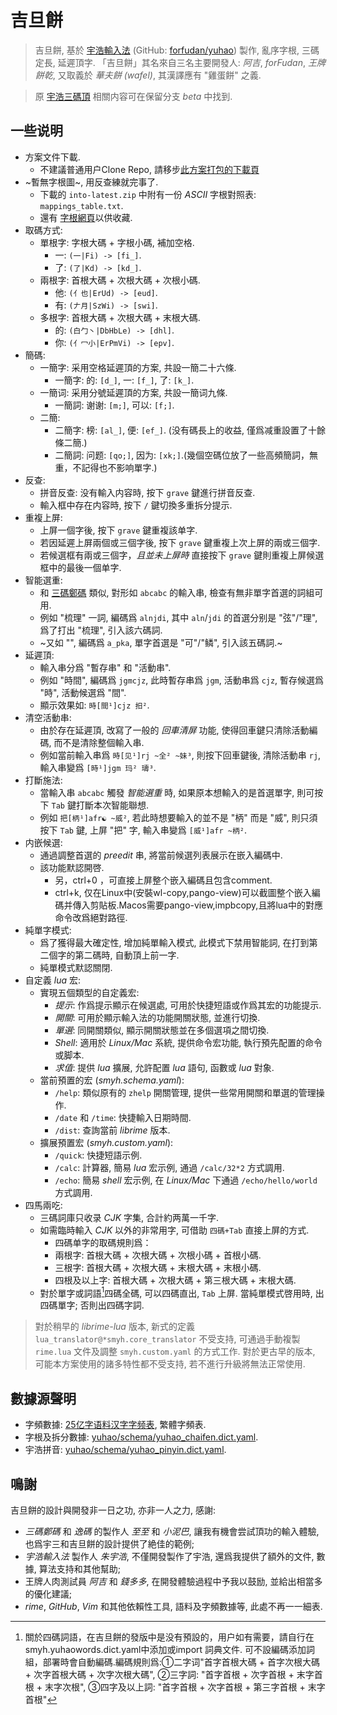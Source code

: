# 吉旦餅

> 吉旦餅, 基於
    [宇浩輸入法](https://zhuyuhao.com/yuhao/)
    (GitHub: [forfudan/yuhao](https://github.com/forfudan/yuhao/))
    製作,
    亂序字根, 三碼定長, 延遲頂字.
    「吉旦餅」其名來自三名主要開發人: *阿吉*, *forFudan*, *王牌餅乾*,
    又取義於 *華夫餅 (wafel)*, 其漢譯應有 "雞蛋餅" 之義.

> 原 [宇浩三碼頂](https://github.com/lost-melody/rime-smyh/tree/beta)
    相關内容可在保留分支 *beta* 中找到.

## 一些说明
- 方案文件下載.
    - 不建議普通用户Clone Repo, 請移步[此方案打包的下載頁](https://lost-melody.github.io/rime-smyh/)
- ~暫無字根圖~, 用反查練就完事了.
    - 下載的 `into-latest.zip` 中附有一份 *ASCII* 字根對照表: `mappings_table.txt`.
    - 還有 [字根網頁](https://lost-melody.github.io/wafel)以供收藏.
- 取碼方式:
    - 單根字: 字根大碼 + 字根小碼, 補加空格.
        - 一: `(一|Fi) -> [fi_]`.
        - 了: `(了|Kd) -> [kd_]`.
    - 兩根字: 首根大碼 + 次根大碼 + 次根小碼.
        - 他: `(亻也|ErUd) -> [eud]`.
        - 有: `(𠂇月|SzWi) -> [swi]`.
    - 多根字: 首根大碼 + 次根大碼 + 末根大碼.
        - 的: `(白勹丶|DbHbLe) -> [dhl]`.
        - 你: `(亻冖小|ErPmVi) -> [epv]`.
- 簡碼:
    - 一簡字: 采用空格延遲頂的方案, 共設一簡二十六條.
        - 一簡字: 的: `[d_]`, 一: `[f_]`, 了: `[k_]`.
    - 一簡词: 采用分號延遲頂的方案, 共設一簡词九條.
        - 一簡詞: 谢谢: `[m;]`, 可以: `[f;]`.
    - 二簡: 
        - 二簡字: 榜: `[al_]`, 便: `[ef_]`. (没有碼長上的收益, 僅爲减重設置了十餘條二簡.)
        - 二簡詞: 问题: `[qo;]`, 因为: `[xk;]`.(幾個空碼位放了一些高頻簡詞，無重，不記得也不影响單字.)
- 反查:
    - 拼音反查: 没有輸入内容時, 按下 `grave` 鍵進行拼音反查.
    - 輸入框中存在内容時, 按下 `/` 鍵切換多重拆分提示.
- 重複上屏:
    - 上屏一個字後, 按下 `grave` 鍵重複該单字.
    - 若因延遲上屏兩個或三個字後, 按下 `grave` 鍵重複上次上屏的兩或三個字.
    - 若候選框有兩或三個字，*且並未上屏時* 直接按下 `grave` 鍵則重複上屏候選框中的最後一個单字.
- 智能選重:
    - 和 [三碼鄭碼](http://zhengma.plus) 類似, 對形如 `abcabc` 的輸入串, 檢查有無非單字首選的詞組可用.
    - 例如 "梳理" 一詞, 編碼爲 `alnjdi`, 其中 `aln`/`jdi` 的首選分别是 "弦"/"理", 爲了打出 "梳理", 引入該六碼詞.
    - ~又如 "", 編碼爲 `a_pka`, 單字首選是 "可"/"鳞", 引入該五碼詞.~
- 延遲頂:
    - 輸入串分爲 "暫存串" 和 "活動串".
    - 例如 "時間", 編碼爲 `jgmcjz`, 此時暫存串爲 `jgm`, 活動串爲 `cjz`, 暫存候選爲 "時", 活動候選爲 "間".
    - 顯示效果如: `時[間¹]cjz 抇²`.
- 清空活動串:
    - 由於存在延遲頂, 改寫了一般的 *回車清屏* 功能, 使得回車鍵只清除活動編碼, 而不是清除整個輸入串.
    - 例如當前輸入串爲 `時[见¹]rj ~全² ~妹³`, 則按下回車鍵後, 清除活動串 `rj`, 輸入串變爲 `[時¹]jgm 玛² 璹³`.
- 打斷施法:
    - 當輸入串 `abcabc` 觸發 *智能選重* 時, 如果原本想輸入的是首選單字, 則可按下 `Tab` 鍵打斷本次智能聯想.
    - 例如 `把[柄¹]afr☯ ~威²`, 若此時想要輸入的並不是 "柄" 而是 "威", 則只須按下 `Tab` 鍵, 上屏 "把" 字, 輸入串變爲 `[威¹]afr ~柄²`.
- 内嵌候選:
    - 通過調整首選的 *preedit* 串, 將當前候選列表展示在嵌入編碼中.
    - 該功能默認開啓.
        - 另，ctrl+0 ，可直接上屏整个嵌入編碼且包含comment.
        - ctrl+k, 仅在Linux中(安裝wl-copy,pango-view)可以截圖整个嵌入編碼并傳入剪貼板.Macos需要pango-view,impbcopy,且將lua中的對應命令改爲絕對路徑.   
- 純單字模式:
    - 爲了獲得最大確定性, 增加純單輸入模式, 此模式下禁用智能詞, 在打到第二個字的第二碼時, 自動頂上前一字.
    - 純單模式默認關閉.
- 自定義 *lua* 宏:
    - 實現五個類型的自定義宏:
        - *提示*: 作爲提示顯示在候選處, 可用於快捷短語或作爲其宏的功能提示.
        - *開關*: 可用於顯示輸入法的功能開關狀態, 並進行切換.
        - *單選*: 同開關類似, 顯示開關狀態並在多個選項之間切換.
        - *Shell*: 適用於 *Linux/Mac* 系統, 提供命令宏功能, 執行預先配置的命令或脚本.
        - *求值*: 提供 *lua* 擴展, 允許配置 *lua* 語句, 函數或 *lua* 對象.
    - 當前預置的宏 (*smyh.schema.yaml*):
        - `/help`: 類似原有的 `zhelp` 開關管理, 提供一些常用開關和單選的管理操作.
        - `/date` 和 `/time`: 快捷輸入日期時間.
        - `/dist`: 查詢當前 *librime* 版本.
    - 擴展預置宏 (*smyh.custom.yaml*):
        - `/quick`: 快捷短語示例.
        - `/calc`: 計算器, 簡易 *lua* 宏示例, 通過 `/calc/32*2` 方式調用.
        - `/echo`: 簡易 *shell* 宏示例, 在 *Linux/Mac* 下通過 `/echo/hello/world` 方式調用.
- 四馬兩吃:
    - 三碼詞庫只收录 *CJK* 字集, 合計約两萬一千字.
    - 如需臨時輸入 *CJK* 以外的非常用字, 可借助 `四碼+Tab` 直接上屏的方式.
      - 四碼单字的取碼規則爲：
       - 兩根字: 首根大碼 + 次根大碼 + 次根小碼 + 首根小碼.
       - 三根字: 首根大碼 + 次根大碼 + 末根大碼 + 末根小碼.
       - 四根及以上字: 首根大碼 + 次根大碼 + 第三根大碼 + 末根大碼.
    - 對於單字或詞語[^1]四碼全碼, 可以四碼直出, `Tab` 上屏. 當純單模式啓用時, 出四碼單字; 否則出四碼字詞.

> 對於稍早的 *librime-lua* 版本, 新式的定義 `lua_translator@*smyh.core_translator` 不受支持,
    可通過手動複製 `rime.lua` 文件及調整 `smyh.custom.yaml` 的方式工作.
    對於更古早的版本, 可能本方案使用的諸多特性都不受支持, 若不進行升級將無法正常使用.

## 數據源聲明

- 字頻數據: [25亿字语料汉字字频表](https://faculty.blcu.edu.cn/xinghb/zh_CN/article/167473/content/1437.htm), 繁體字頻表.
- 字根及拆分數據: [yuhao/schema/yuhao_chaifen.dict.yaml](https://github.com/forFudan/yuhao/blob/main/schema/yuhao_chaifen.dict.yaml).
- 宇浩拼音: [yuhao/schema/yuhao_pinyin.dict.yaml](https://github.com/forFudan/yuhao/blob/main/schema/yuhao_pinyin.dict.yaml).

## 鳴謝

吉旦餅的設計與開發非一日之功, 亦非一人之力, 感謝:

- *三碼鄭碼* 和 *逸碼* 的製作人 *至至* 和 *小泥巴*, 讓我有機會尝試頂功的輸入體驗, 也爲宇三和吉旦餅的設計提供了絶佳的範例;
- *宇浩輸入法* 製作人 *朱宇浩*, 不僅開發製作了宇浩, 還爲我提供了額外的文件, 數據, 算法支持和其他幫助;
- 王牌人肉測試員 *阿吉* 和 *錢多多*, 在開發體驗過程中予我以鼓励, 並給出相當多的優化建議;
- *rime*, *GitHub*, *Vim* 和其他依賴性工具, 語料及字頻數據等, 此處不再一一細表.
[^1]: 關於四碼詞語，在吉旦餅的發版中是没有預設的，用户如有需要，請自行在smyh.yuhaowords.dict.yaml中添加或import 詞典文件. 可不設編碼添加詞組，部署時會自動編碼.編碼規則爲:①二字词"首字首根大碼 + 首字次根大碼 + 次字首根大碼 + 次字次根大碼", ②三字詞: "首字首根 + 次字首根 + 末字首根 + 末字次根", ③四字及以上詞: "首字首根 + 次字首根 + 第三字首根 + 末字首根"
